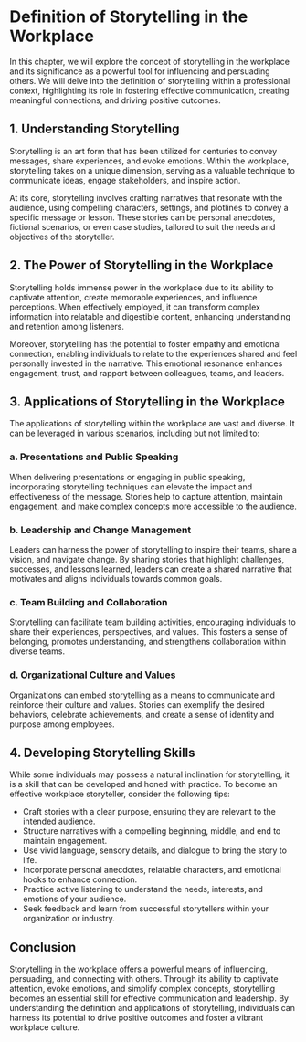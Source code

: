 # Definition of Storytelling in the Workplace

In this chapter, we will explore the concept of storytelling in the workplace and its significance as a powerful tool for influencing and persuading others. We will delve into the definition of storytelling within a professional context, highlighting its role in fostering effective communication, creating meaningful connections, and driving positive outcomes.

## 1\. Understanding Storytelling

Storytelling is an art form that has been utilized for centuries to convey messages, share experiences, and evoke emotions. Within the workplace, storytelling takes on a unique dimension, serving as a valuable technique to communicate ideas, engage stakeholders, and inspire action.

At its core, storytelling involves crafting narratives that resonate with the audience, using compelling characters, settings, and plotlines to convey a specific message or lesson. These stories can be personal anecdotes, fictional scenarios, or even case studies, tailored to suit the needs and objectives of the storyteller.

## 2\. The Power of Storytelling in the Workplace

Storytelling holds immense power in the workplace due to its ability to captivate attention, create memorable experiences, and influence perceptions. When effectively employed, it can transform complex information into relatable and digestible content, enhancing understanding and retention among listeners.

Moreover, storytelling has the potential to foster empathy and emotional connection, enabling individuals to relate to the experiences shared and feel personally invested in the narrative. This emotional resonance enhances engagement, trust, and rapport between colleagues, teams, and leaders.

## 3\. Applications of Storytelling in the Workplace

The applications of storytelling within the workplace are vast and diverse. It can be leveraged in various scenarios, including but not limited to:

### a. Presentations and Public Speaking

When delivering presentations or engaging in public speaking, incorporating storytelling techniques can elevate the impact and effectiveness of the message. Stories help to capture attention, maintain engagement, and make complex concepts more accessible to the audience.

### b. Leadership and Change Management

Leaders can harness the power of storytelling to inspire their teams, share a vision, and navigate change. By sharing stories that highlight challenges, successes, and lessons learned, leaders can create a shared narrative that motivates and aligns individuals towards common goals.

### c. Team Building and Collaboration

Storytelling can facilitate team building activities, encouraging individuals to share their experiences, perspectives, and values. This fosters a sense of belonging, promotes understanding, and strengthens collaboration within diverse teams.

### d. Organizational Culture and Values

Organizations can embed storytelling as a means to communicate and reinforce their culture and values. Stories can exemplify the desired behaviors, celebrate achievements, and create a sense of identity and purpose among employees.

## 4\. Developing Storytelling Skills

While some individuals may possess a natural inclination for storytelling, it is a skill that can be developed and honed with practice. To become an effective workplace storyteller, consider the following tips:

- Craft stories with a clear purpose, ensuring they are relevant to the intended audience.
- Structure narratives with a compelling beginning, middle, and end to maintain engagement.
- Use vivid language, sensory details, and dialogue to bring the story to life.
- Incorporate personal anecdotes, relatable characters, and emotional hooks to enhance connection.
- Practice active listening to understand the needs, interests, and emotions of your audience.
- Seek feedback and learn from successful storytellers within your organization or industry.

## Conclusion

Storytelling in the workplace offers a powerful means of influencing, persuading, and connecting with others. Through its ability to captivate attention, evoke emotions, and simplify complex concepts, storytelling becomes an essential skill for effective communication and leadership. By understanding the definition and applications of storytelling, individuals can harness its potential to drive positive outcomes and foster a vibrant workplace culture.

